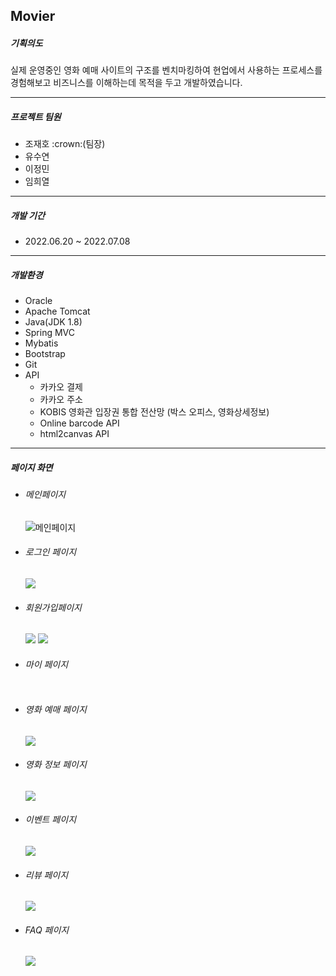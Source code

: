 <h2>Movier</h2>

<h5>기획의도</h5>
<p>
	실제 운영중인 영화 예매 사이트의 구조를 벤치마킹하여 현업에서 사용하는 프로세스를 경험해보고 비즈니스를 이해하는데 목적을 두고 개발하였습니다.
</p>

<hr>

<h5>프로젝트 팀원</h5>
<ul>
	<li>조재호 :crown:(팀장)</li>
	<li>유수연</li>
	<li>이정민</li>
	<li>임희열</li>
</ul>

<hr>
	
<h5>개발 기간</h5>
<ul>
	<li><time>2022.06.20 ~ 2022.07.08</time></li>
</ul>

<hr>

<h5>개발환경</h5>
<ul>
	<li>Oracle</li>
	<li>Apache Tomcat</li>
	<li>Java(JDK 1.8)</li>
	<li>Spring MVC</li>
	<li>Mybatis</li>
	<li>Bootstrap</li>
	<li>Git</li>
	<li>
		API
		<ul>
			<li>카카오 결제</li>
			<li>카카오 주소</li>
			<li>KOBIS 영화관 입장권 통합 전산망 (박스 오피스, 영화상세정보)</li>
			<li>Online barcode API</li>
			<li>html2canvas API</li>
		</ul>
	</li>
</ul>

<hr>
<h5>페이지 화면</h5>
<ul>
	<li>
		<h6>메인페이지</h6>
		<img alt="메인페이지" src="https://user-images.githubusercontent.com/78259452/178885811-22dee0f0-1008-48e7-a01c-be28db89ce9e.jpeg">
	</li>
	<li>
		<h6>로그인 페이지</h6>
		<img src="https://user-images.githubusercontent.com/78259452/178886693-902eb691-77a5-48e7-91bf-b4352c81f06d.png">		
	</li>
	<li>
		<h6>회원가입페이지</h6>
		<img src="https://user-images.githubusercontent.com/78259452/178886874-47a04e9a-d504-4bb9-9678-d1142813aabf.png">
		<img src="https://user-images.githubusercontent.com/78259452/178887394-e8d2d234-b726-4ec6-a121-82a9df444e50.png">
	</li>
	<li>
		<h6>마이 페이지</h6>
		<img srd="https://user-images.githubusercontent.com/78259452/178887006-a51bed9c-43d6-4793-bc01-6d4e4c45c950.jpeg">
	</li>
	<li>
		<h6>영화 예매 페이지</h6>
		<img src="https://user-images.githubusercontent.com/78259452/178887128-96756ed2-afff-4faf-b991-42661b4cdb50.jpeg">
	</li>
	<li>
		<h6>영화 정보 페이지</h6>
		<img src="https://user-images.githubusercontent.com/78259452/178887225-9b1fe1e5-3c21-4a44-bc9d-e371a47bbb9e.jpeg">
	</li>
	<li>
		<h6>이벤트 페이지</h6>
		<img src="https://user-images.githubusercontent.com/78259452/178887474-d76dc741-0d21-4e37-a081-ca05da15b09c.jpeg">
	</li>
	<li>
		<h6>리뷰 페이지</h6>
		<img src="https://user-images.githubusercontent.com/78259452/178887589-e025b226-0728-40fe-94f4-00a295269175.jpeg">		
	</li>
	<li>
		<h6>FAQ 페이지</h6>
		<img src="https://user-images.githubusercontent.com/78259452/178887710-4003cb87-c287-4b1d-9200-fb255479e1a5.jpeg">
	</li>
</ul>
